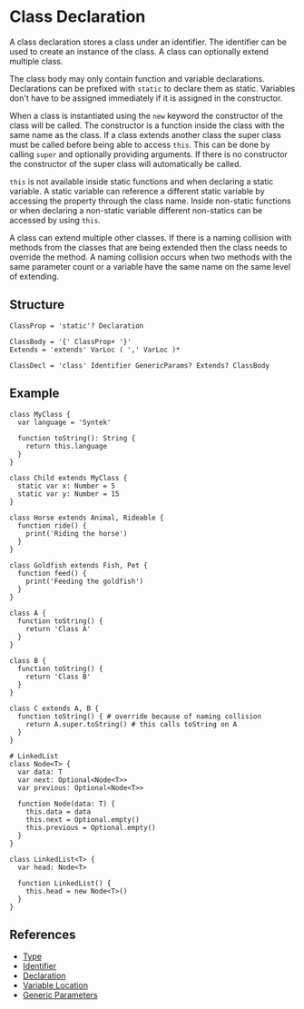 # Class Declaration

A class declaration stores a class under an identifier. The identifier can be used to create an instance of the class. A class can optionally extend multiple class.

The class body may only contain function and variable declarations. Declarations can be prefixed with `static` to declare them as static. Variables don't have to be assigned immediately if it is assigned in the constructor.

When a class is instantiated using the `new` keyword the constructor of the class will be called. The constructor is a function inside the class with the same name as the class. If a class extends another class the super class must be called before being able to access `this`. This can be done by calling `super` and optionally providing arguments. If there is no constructor the constructor of the super class will automatically be called.

`this` is not available inside static functions and when declaring a static variable. A static variable can reference a different static variable by accessing the property through the class name. Inside non-static functions or when declaring a non-static variable different non-statics can be accessed by using `this`.

A class can extend multiple other classes. If there is a naming collision with methods from the classes that are being extended then the class needs to override the method. A naming collision occurs when two methods with the same parameter count or a variable have the same name on the same level of extending.

## Structure

```grammar
ClassProp = 'static'? Declaration

ClassBody = '{' ClassProp+ '}'
Extends = 'extends' VarLoc ( ',' VarLoc )*

ClassDecl = 'class' Identifier GenericParams? Extends? ClassBody
```

## Example

```syntek
class MyClass {
  var language = 'Syntek'

  function toString(): String {
    return this.language
  }
}

class Child extends MyClass {
  static var x: Number = 5
  static var y: Number = 15
}

class Horse extends Animal, Rideable {
  function ride() {
    print('Riding the horse')
  }
}

class Goldfish extends Fish, Pet {
  function feed() {
    print('Feeding the goldfish')
  }
}

class A {
  function toString() {
    return 'Class A'
  }
}

class B {
  function toString() {
    return 'Class B'
  }
}

class C extends A, B {
  function toString() { # override because of naming collision
    return A.super.toString() # this calls toString on A
  }
}

# LinkedList
class Node<T> {
  var data: T
  var next: Optional<Node<T>>
  var previous: Optional<Node<T>>

  function Node(data: T) {
    this.data = data
    this.next = Optional.empty()
    this.previous = Optional.empty()
  }
}

class LinkedList<T> {
  var head: Node<T>

  function LinkedList() {
    this.head = new Node<T>()
  }
}
```

## References

- [Type](/spec/grammar/syntactic/#type)
- [Identifier](/spec/grammar/lexical.html#identifiers)
- [Declaration](/spec/grammar/syntactic/declarations/)
- [Variable Location](/spec/grammar/syntactic/#variable-location)
- [Generic Parameters](/spec/grammar/syntactic/#generic-parameters)
